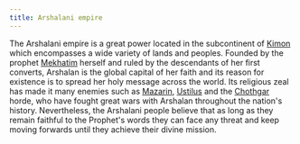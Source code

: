 ```yaml
---
title: Arshalani empire
---
```


The Arshalani empire is a great power located in the subcontinent of [Kimon](https://raldamain.com/en/locations/continents/kimon.html) which encompasses a wide variety of lands and peoples. Founded by the prophet [Mekhatim](https://raldamain.com/en/characters/age%20of%20triumph/mekhatim.html) herself and ruled by the descendants of her first converts, Arshalan is the global capital of her faith and its reason for existence is to spread her holy message across the world. Its religious zeal has made it many enemies such as [Mazarin](https://raldamain.com/en/ideas/nations/mazarin.html), [Ustilus](https://raldamain.com/en/ideas/nations/ustilus.html) and the [Chothgar](https://raldamain.com/en/ideas/nations/chothgar.html) horde, who have fought great wars with Arshalan throughout the nation's history. Nevertheless, the Arshalani people believe that as long as they remain faithful to the Prophet's words they can face any threat and keep moving forwards until they achieve their divine mission.
